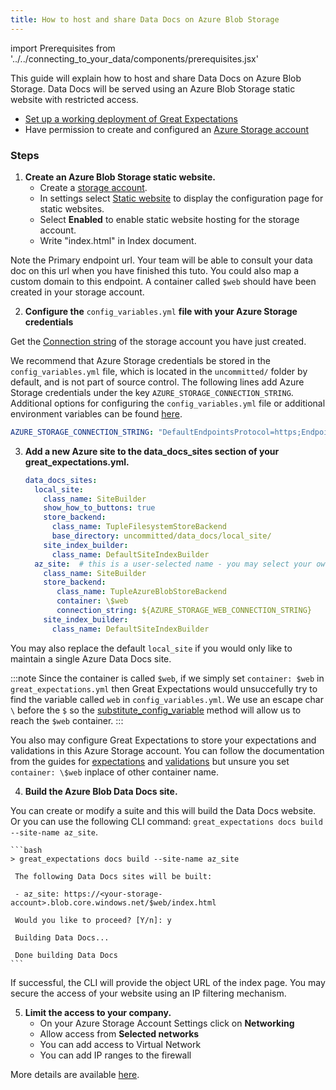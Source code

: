```yaml
---
title: How to host and share Data Docs on Azure Blob Storage
---
```

import Prerequisites from '../../connecting_to_your_data/components/prerequisites.jsx'

This guide will explain how to host and share Data Docs on Azure Blob Storage. 
Data Docs will be served using an Azure Blob Storage static website with restricted access.

<Prerequisites>

- [Set up a working deployment of Great Expectations](../../../tutorials/getting_started/intro.md)
- Have permission to create and configured an [Azure Storage account](https://docs.microsoft.com/en-us/azure/storage)

</Prerequisites>
    
   
<h3>Steps</h3>


1. **Create an Azure Blob Storage static website.**
    - Create a [storage account](https://docs.microsoft.com/en-us/azure/storage).
    - In settings select [Static website](https://docs.microsoft.com/en-us/azure/storage/blobs/storage-blob-static-website-host) to display the configuration page for static websites.
    - Select **Enabled** to enable static website hosting for the storage account.
    - Write "index.html" in Index document.
  
  Note the Primary endpoint url. Your team will be able to consult your data doc on this url when you have finished this tuto. You could also map a custom domain to this endpoint.
  A container called ``$web`` should have been created in your storage account.


2. **Configure the** ``config_variables.yml`` **file with your Azure Storage credentials**

  Get the [Connection string](https://docs.microsoft.com/en-us/azure/storage/common/storage-account-keys-manage?tabs=azure-portal) of the storage account you have just created.

  We recommend that Azure Storage credentials be stored in the  ``config_variables.yml`` file, which is located in the ``uncommitted/`` folder by default, and is not part of source control. The following lines add Azure Storage credentials under the key ``AZURE_STORAGE_CONNECTION_STRING``. Additional options for configuring the ``config_variables.yml`` file or additional environment variables can be found [here](../../setup/configuring_data_contexts/how_to_configure_credentials_using_a_yaml_file_or_environment_variables.md).
  
  ```yaml
 AZURE_STORAGE_CONNECTION_STRING: "DefaultEndpointsProtocol=https;EndpointSuffix=core.windows.net;AccountName=<YOUR-STORAGE-ACCOUNT-NAME>;AccountKey=<YOUR-STORAGE-ACCOUNT-KEY==>"
  ```
   

3. **Add a new Azure site to the data_docs_sites section of your great_expectations.yml.**
  
    ```yaml
    data_docs_sites:
      local_site:
        class_name: SiteBuilder
        show_how_to_buttons: true
        store_backend:
          class_name: TupleFilesystemStoreBackend
          base_directory: uncommitted/data_docs/local_site/
        site_index_builder:
          class_name: DefaultSiteIndexBuilder
      az_site:  # this is a user-selected name - you may select your own
        class_name: SiteBuilder
        store_backend:
           class_name: TupleAzureBlobStoreBackend
           container: \$web
           connection_string: ${AZURE_STORAGE_WEB_CONNECTION_STRING}
        site_index_builder:
          class_name: DefaultSiteIndexBuilder
    ```

  You may also replace the default ``local_site`` if you would only like to maintain a single Azure Data Docs site.

  :::note
     Since the container is called ``$web``, if we simply set ``container: $web`` in ``great_expectations.yml`` then Great Expectations would unsuccefully try to find the variable called ``web`` in ``config_variables.yml``. 
     We use an escape char ``\`` before the ``$`` so the [substitute_config_variable](https://docs.greatexpectations.io/en/latest/autoapi/great_expectations/data_context/util/index.html?highlight=substitute_config_variable#great_expectations.data_context.util.substitute_config_variable) method will allow us to reach the ``$web`` container.
  :::
  
  You also may configure Great Expectations to store your expectations and validations in this Azure Storage account.
  You can follow the documentation from the guides for [expectations](../../setup/configuring_metadata_stores/how_to_configure_an_expectation_store_in_azure_blob_storage.md) and [validations](../../setup/configuring_metadata_stores/how_to_configure_a_validation_result_store_in_azure_blob_storage.md) but unsure you set ``container: \$web`` inplace of other container name.


4. **Build the Azure Blob Data Docs site.**

  You can create or modify a suite and this will build the Data Docs website.
  Or you can use the following CLI command: ``great_expectations docs build --site-name az_site``.

    ```bash
    > great_expectations docs build --site-name az_site

     The following Data Docs sites will be built:

     - az_site: https://<your-storage-account>.blob.core.windows.net/$web/index.html

     Would you like to proceed? [Y/n]: y

     Building Data Docs...

     Done building Data Docs
    ```

  If successful, the CLI will provide the object URL of the index page. 
  You may secure the access of your website using an IP filtering mechanism.


5. **Limit the access to your company.**
    - On your Azure Storage Account Settings click on **Networking**
    - Allow access from **Selected networks**
    - You can add access to Virtual Network
    - You can add IP ranges to the firewall 
  
  More details are available [here](https://docs.microsoft.com/en-us/azure/storage/common/storage-network-security?tabs=azure-portal).
